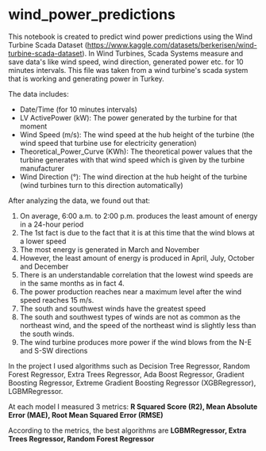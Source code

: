 # wind_power_predictions
This notebook is created to predict wind power predictions using the Wind Turbine Scada Dataset (https://www.kaggle.com/datasets/berkerisen/wind-turbine-scada-dataset). In Wind Turbines, Scada Systems measure and save data's like wind speed, wind direction, generated power etc. for 10 minutes intervals. This file was taken from a wind turbine's scada system that is working and generating power in Turkey.

The data includes:
- Date/Time (for 10 minutes intervals)
- LV ActivePower (kW): The power generated by the turbine for that moment
- Wind Speed (m/s): The wind speed at the hub height of the turbine (the wind speed that turbine use for electricity generation)
- Theoretical_Power_Curve (KWh): The theoretical power values that the turbine generates with that wind speed which is given by the turbine manufacturer
- Wind Direction (°): The wind direction at the hub height of the turbine (wind turbines turn to this direction automatically)

After analyzing the data, we found out that:
1. On average, 6:00 a.m. to 2:00 p.m. produces the least amount of energy in a 24-hour period
2. The 1st fact is due to the fact that it is at this time that the wind blows at a lower speed
3. The most energy is generated in March and November
4. However, the least amount of energy is produced in April, July, October and December
5. There is an understandable correlation that the lowest wind speeds are in the same months as in fact 4. 
6. The power production reaches near a maximum level after the wind speed reaches 15 m/s.
7. The south and southwest winds have the greatest speed
8. The south and southwest types of winds are not as common as the northeast wind, and the speed of the northeast wind is slightly less than the south winds. 
9. The wind turbine produces more power if the wind blows from the N-E and S-SW directions


In the project I used algorithms such as Decision Tree Regressor, Random Forest Regressor, Extra Trees Regressor, Ada Boost Regressor, Gradient Boosting Regressor, Extreme Gradient Boosting Regressor (XGBRegressor), LGBMRegressor.

At each model I measured 3 metrics: **R Squared Score (R2), Mean Absolute Error (MAE), Root Mean Squared Error (RMSE)**

According to the metrics, the best algorithms are **LGBMRegressor, Extra Trees Regressor, Random Forest Regressor**

